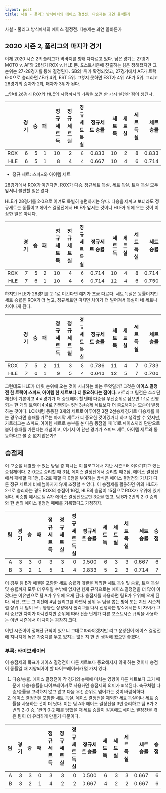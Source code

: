 ```yaml
---
layout: post
title: 사설 - 풀리그 방식에서의 에이스 결정전. 다승제는 과연 올바른가
---
```

사설 - 풀리그 방식에서의 에이스 결정전. 다승제는 과연 올바른가

## 2020 시즌 2, 풀리그의 마지막 경기

이제 2020 시즌 2의 풀리그가 막바지를 향해 다다르고 있다. 남은 경기는 27경기 MOTO v. AF와 28경기 ROX v. HLE 뿐. 포스트시즌에 진출하는 팀은 정해졌지만 그 순위는 27-28경기를 통해 결정된다. SB의 1위가 확정되었고, 27경기에서 AF가 트랙 6-0으로 승리하면 AF가 4위, EST 5위. 그렇지 못하면 EST가 4위, AF가 5위. 그리고 28경기의 승자가 2위, 패자가 3위가 된다. 

그런데 28경기 ROX와 HLE의 지금까지의 기록을 보면 한 가지 불편한 점이 생긴다. 

|     | 경기 | 승 | 패 | 정규세트 득 | 정규세트 실 | 정규세트 득실 | 정규세트 승률 | 세트 득 | 세트 실 | 세트 득실 | 세트 승률 |
|-----:|------:|----:|----:|-------------:|-------------:|---------------:|---------------:|---------:|---------:|-----------:|-----------:|
| ROX |   6  |  5 |  1 |  10 |  2  |   8   | 0.833 |    10   |       2 |     8     |   0.833   |
| HLE |   6  |  5 |  1 |  8  |  4  |   4   | 0.667 |    10   |       4 |     6     |   0.714   |

* 정규 세트: 스피드와 아이템 세트

28경기에서 ROX가 이긴다면, ROX가 다승, 정규세트 득실, 세트 득실, 트랙 득실 모두 앞서니 불편할 일은 없다. 

HLE가 28경기를 2-0으로 이겨도 특별히 불편하지는 않다.
다승을 제끼고 보더라도 정규세트는 동률이고 에이스 결정전에서 HLE가 앞서는 것이니 HLE가 위에 오는 것이 이상한 일은 아니다.

|     | 경기 | 승 | 패 | 정규세트 득 | 정규세트 실 | 정규세트 득실 | 정규세트 승률 | 세트 득 | 세트 실 | 세트 득실 | 세트 승률 |
|-----:|------:|----:|----:|-------------:|-------------:|---------------:|---------------:|---------:|---------:|-----------:|-----------:|
| ROX |   7  |  5 |  2 |  10  |  4  |   6   | 0.714 |    10   |       4 |     8     |   0.714   |
| HLE |   7  |  6 |  1 |  10  |  4  |   6   | 0.714 |    12   |       4 |     6     |   0.750   |

하지만 HLE가 28경기를 2-1로 이긴다면 얘기가 조금 다르다. 세트 득실은 동률이지만 세트 승률은 ROX가 더 높고, 정규세트만 따지면 차이가 더 벌어져서 득실이 네 세트나 차이나게 된다. 

|     | 경기 | 승 | 패 | 정규세트 득 | 정규세트 실 | 정규세트 득실 | 정규세트 승률 | 세트 득 | 세트 실 | 세트 득실 | 세트 승률 |
|-----:|------:|----:|----:|-------------:|-------------:|---------------:|---------------:|---------:|---------:|-----------:|-----------:|
| ROX |   7  |  5 |  2 |  11  |  3  |   8   | 0.786 |    11   |       4 |     7     |   0.733   |
| HLE |   7  |  6 |  1 |   9  |  5  |   4   | 0.643 |    12   |       5 |     7     |   0.706   |

그런데도 HLE가 더 윗 순위에 오는 것이 시사하는 바는 무엇일까? 그것은 __에이스 결정전 한 트랙이 스피드, 아이템 한 세트보다 더 중요하다는 점이다.__
카트리그 팀전은 4:4 단체전이 기본이고 4:4 경기가 더 중요해야 할 텐데 다승을 우선순위로 삼으면 1:1로 진행되는 한 개의 트랙이 4:4로 진행되는 5전 3선승제 세트보다 더 중요해지는 모순이 발생하는 것이다.
LCK처럼 동등한 3개의 세트로 이루어진 3전 2선승제 경기로 다승제를 하는 경우라면 승패를 가르는 마지막 세트가 더 중요한 것이겠거니 하고 생각할 수 있지만, 
카트리그는 스피드, 아이템 세트로 승부를 본 다음 동점일 때 1:1로 에이스끼리 단판으로 붙어 승패를 가른다는 개념이고, 여기서 이 단판 경기가 스피드 세트, 아이템 세트와 동등하다고 볼 순 없지 않은가?


## 승점제

이 모순을 해결할 수 있는 방법 중 하나는 이 블로그에서 지난 시즌부터 이야기하고 있는 승점제이다. 2-0으로 승리할 때 3점, 에이스 결정전에서 승리할 때 2점, 에이스 결정전에서 패배할 때 1점, 0-2로 패할 때 0점을 부여하는 방식은 에이스 결정전의 가치가 다른 정규 세트에 비해 높아지지 않게 조정할 수 있다. 이 승점제를 활용하면 위의 HLE가 2-1로 승리하는 경우 ROX의 승점이 16점, HLE의 승점이 15점으로 ROX가 우위에 있게 된다. 비슷함 예시로 팀 A가 에이스 결정전으로만 3승을 했고, 팀 B가 2번의 2-0 승리와 한 번의 에이스 결정전 패배를 기록했다고 가정하자.

|  팀 | 경기 | 승 | 패 | 정규세트 득 | 정규세트 실 | 정규세트 득실 | 정규세트 승률 | 세트 득 | 세트 실 | 세트 득실 | 세트 승률 | 승점 |
|-----:|------:|----:|----:|-------------:|-------------:|---------------:|---------------:|---------:|---------:|-----------:|-----------:|---:|
|  A | 3 | 3 | 0 | 3 | 3 | 0 | 0.500 | 6 | 3 | 3 | 0.667 | 6 |
|  B | 3 | 2 | 1 | 5 | 1 | 4 | 0.833 | 5 | 2 | 3 | 0.714 | 7 |

이 경우 팀 B가 에결을 포함한 세트 승률과 에결을 제외한 세트 득실 및 승률, 트랙 득실 및 승률까지 모두 더 우위일 수밖에 없지만 현재 규칙으로는 에이스 결정전을 더 많이 이겼다는 이유만으로 팀 A가 우위에 오게 된다. 승점제를 사용하면 팀 B가 우위에 오게 된다. 작년, 또는 그 이전에 4팀 풀리그를 하면서 상위 두 팀을 뽑는 방식 또는 지난 시즌처럼 상위 네 팀이 모두 동등한 상황에서 풀리그를 다시 진행하는 방식에서는 이 차이가 그리 중요한 차이가 아니었지만 순위에 따라 진출 단계가 다른 포스트시즌 규칙을 사용하는 이번 시즌에서 이 차이는 굉장히 크다.

이번 시즌이야 정해진 규칙이 있으니 그대로 따라야겠지만 리그 운영진이 에이스 결정전에 지나치게 높은 가중치를 두고 있지는 않은 지 한 번 생각해 봤으면 좋겠다.

### 부록: 타이브레이커

이 승점제의 목표가 에이스 결정전이 다른 세트보다 중요해지지 않게 하는 것이니 승점이 동률일 때 지양되어야 할 타이브레이커카 몇 가지 있다. 

1. 다승/승률. 에이스 결정전이 각 경기의 승패에 미치는 영향이 다른 세트보다 크기 때문에 다승/승률을 타이브레이커로 사용하면 승점제의 의미가 퇴색된다. 축구처럼 다승/승률을 고려하지 않고 않고 다음 우선 순위로 넘어가는 것이 바람직하다.
2. 에이스 결정전을 포함한 세트 득실. 에이스 결정전을 제외한 세트 득실이나 세트 승률을 사용하는 것이 더 낫다. 이는 팀 A가 에이스 결정전을 3번 승리하고 팀 B가 2번의 2-0 승, 1번의 0-2 패를 당했을 때 세트 승률이 같음에도 에이스 결정전을 겪은 팀이 더 유리하게 만들기 때문이다.

|  팀 | 경기 | 승 | 패 | 정규세트 득 | 정규세트 실 | 정규세트 득실 | 정규세트 승률 | 세트 득 | 세트 실 | 세트 득실 | 세트 승률 | 승점 |
|-----:|------:|----:|----:|-------------:|-------------:|---------------:|---------------:|---------:|---------:|-----------:|-----------:|---:|
|  A | 3 | 3 | 0 | 3 | 3 | 0 | 0.500 | 6 | 3 | 3 | 0.667 | 6 |
|  B | 3 | 2 | 1 | 4 | 2 | 2 | 0.667 | 4 | 2 | 2 | 0.667 | 6 |
